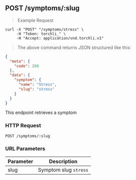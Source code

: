 ## POST /symptoms/:slug

> Example Request

```shell
curl -X "POST" "/symptoms/stress" \
     -H "Token: torchli_" \
     -H "Accept: application/vnd.torchli.v1"
```

> The above command returns JSON structured like this:

```json
{
  "meta": {
    "code": 200
  },
  "data": {
    "symptom": {
      "name": "Stress",
      "slug": "stress"
    }
  }
}
```

This endpoint retrieves a symptom

### HTTP Request

`POST /symptoms/:slug`

### URL Parameters

Parameter | Description
--------- | -----------
slug | Symptom slug `stress`
